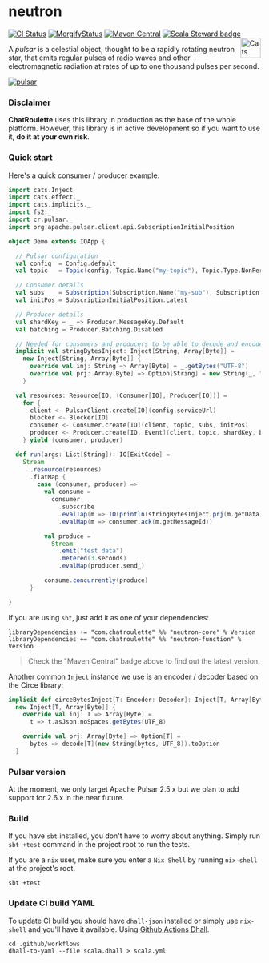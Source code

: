 # neutron

[![CI Status](https://github.com/cr-org/neutron/workflows/Scala/badge.svg)](https://github.com/cr-org/neutron/actions)
[![MergifyStatus](https://img.shields.io/endpoint.svg?url=https://gh.mergify.io/badges/cr-org/neutron&style=flat)](https://mergify.io)
[![Maven Central](https://img.shields.io/maven-central/v/com.chatroulette/neutron-core_2.13.svg)](https://search.maven.org/search?q=com.chatroulette.neutron)
[![Scala Steward badge](https://img.shields.io/badge/Scala_Steward-helping-brightgreen.svg?style=flat&logo=data:image/png;base64,iVBORw0KGgoAAAANSUhEUgAAAA4AAAAQCAMAAAARSr4IAAAAVFBMVEUAAACHjojlOy5NWlrKzcYRKjGFjIbp293YycuLa3pYY2LSqql4f3pCUFTgSjNodYRmcXUsPD/NTTbjRS+2jomhgnzNc223cGvZS0HaSD0XLjbaSjElhIr+AAAAAXRSTlMAQObYZgAAAHlJREFUCNdNyosOwyAIhWHAQS1Vt7a77/3fcxxdmv0xwmckutAR1nkm4ggbyEcg/wWmlGLDAA3oL50xi6fk5ffZ3E2E3QfZDCcCN2YtbEWZt+Drc6u6rlqv7Uk0LdKqqr5rk2UCRXOk0vmQKGfc94nOJyQjouF9H/wCc9gECEYfONoAAAAASUVORK5CYII=)](https://scala-steward.org)
<a href="https://typelevel.org/cats/"><img src="https://typelevel.org/cats/img/cats-badge.svg" height="40px" align="right" alt="Cats friendly" /></a>

A *pulsar* is a celestial object, thought to be a rapidly rotating neutron star, that emits regular pulses of radio waves and other electromagnetic radiation at rates of up to one thousand pulses per second.

[![pulsar](https://www.jpl.nasa.gov/spaceimages/images/largesize/PIA18845_hires.jpg "An accreting pulsar. Credit NASA/JPL-Caltech")](https://www.jpl.nasa.gov/spaceimages/?search=pulsar&category=#submit)

### Disclaimer

**ChatRoulette** uses this library in production as the base of the whole platform. However, this library is in active development so if you want to use it, **do it at your own risk**.

### Quick start

Here's a quick consumer / producer example.

```scala
import cats.Inject
import cats.effect._
import cats.implicits._
import fs2._
import cr.pulsar._
import org.apache.pulsar.client.api.SubscriptionInitialPosition

object Demo extends IOApp {

  // Pulsar configuration
  val config  = Config.default
  val topic   = Topic(config, Topic.Name("my-topic"), Topic.Type.NonPersistent)

  // Consumer details
  val subs    = Subscription(Subscription.Name("my-sub"), Subscription.Type.Shared)
  val initPos = SubscriptionInitialPosition.Latest

  // Producer details
  val shardKey = _ => Producer.MessageKey.Default
  val batching = Producer.Batching.Disabled

  // Needed for consumers and producers to be able to decode and encode messages, respectively
  implicit val stringBytesInject: Inject[String, Array[Byte]] =
    new Inject[String, Array[Byte]] {
      override val inj: String => Array[Byte] = _.getBytes("UTF-8")
      override val prj: Array[Byte] => Option[String] = new String(_, "UTF-8").some
    }

  val resources: Resource[IO, (Consumer[IO], Producer[IO])] =
    for {
      client <- PulsarClient.create[IO](config.serviceUrl)
      blocker <- Blocker[IO]
      consumer <- Consumer.create[IO](client, topic, subs, initPos)
      producer <- Producer.create[IO, Event](client, topic, shardKey, batching, blocker)
    } yield (consumer, producer)

  def run(args: List[String]): IO[ExitCode] =
    Stream
      .resource(resources)
      .flatMap {
        case (consumer, producer) =>
          val consume =
            consumer
              .subscribe
              .evalTap(m => IO(println(stringBytesInject.prj(m.getData))))
              .evalMap(m => consumer.ack(m.getMessageId))

          val produce =
            Stream
              .emit("test data")
              .metered(3.seconds)
              .evalMap(producer.send_)

          consume.concurrently(produce)
      }

}
```

If you are using `sbt`, just add it as one of your dependencies:

```
libraryDependencies += "com.chatroulette" %% "neutron-core" % Version
libraryDependencies += "com.chatroulette" %% "neutron-function" % Version
```

> Check the "Maven Central" badge above to find out the latest version.


Another common `Inject` instance we use is an encoder / decoder based on the Circe library:

```scala
implicit def circeBytesInject[T: Encoder: Decoder]: Inject[T, Array[Byte]] =
  new Inject[T, Array[Byte]] {
    override val inj: T => Array[Byte] =
      t => t.asJson.noSpaces.getBytes(UTF_8)

    override val prj: Array[Byte] => Option[T] =
      bytes => decode[T](new String(bytes, UTF_8)).toOption
  }
```

### Pulsar version

At the moment, we only target Apache Pulsar 2.5.x but we plan to add support for 2.6.x in the near future.

### Build

If you have `sbt` installed, you don't have to worry about anything. Simply run `sbt +test` command in the project root to run the tests.

If you are a `nix` user, make sure you enter a `Nix Shell` by running `nix-shell` at the project's root.

```
sbt +test
```

### Update CI build YAML

To update CI build you should have `dhall-json` installed or simply use `nix-shell` and you'll have it available. Using [Github Actions Dhall](https://github.com/regadas/github-actions-dhall).

```
cd .github/workflows
dhall-to-yaml --file scala.dhall > scala.yml
```
